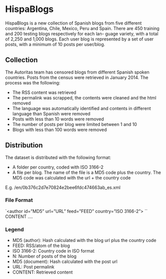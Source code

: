 # HispaBlogs

HispaBlogs is a new collection of Spanish blogs from five different countries: Argentina, Chile, Mexico, Peru and Spain. There are 450 training and 200 testing blogs respectively for each lan- guage variety, with a total of 2,250 and 1,000 blogs. Each user blog is represented by a set of user posts, with a minimum of 10 posts per user/blog.

## Collection

The Autoritas team has censored blogs from different Spanish spoken countries. Posts from the census were retrieved in January 2014. The process was the following:

- The RSS content was retrieved
- The permalink was scrapped, the contents were cleaned and the html removed
- The language was automatically identified and contents in different language than Spanish were removed
- Posts with less than 10 words were removed
- The number of posts per blog were limited between 1 and 10
- Blogs with less than 100 words were removed

## Distribution

The dataset is distributed with the following format:

- A folder per country, coded with ISO 3166-2
- A file per blog. The name of the file is a MD5 code plus the country. The MD5 code was calculated with the url + the country code 

E.g. /en/0b376c2d7e70824e2bee6fdc474663ab_es.xml


### File Format

`<author id=”MD5” url=”URL” feed=”FEED” country=”ISO 3166-2”>
``	<documents count=”N”> 
		<document id=”MD5” url=”URL”>
			<content>CONTENT</content> 
		</document>
		....
	</documents>
</author>

### Legend

- MD5 (author): Hash calculated with the blog url plus the country code
- FEED: RSS/atom of the blog
- ISO 3166-2: Country code in ISO format
- N: Number of posts of the blog
- MD5 (document): Hash calculated with the post url
- URL: Post permalink
- CONTENT: Retrieved content
